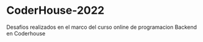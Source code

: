 # CoderHouse-2022
Desafios realizados en el marco del curso online de programacion Backend en Coderhouse
